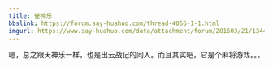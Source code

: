 ```yaml
---
title: 雀神乐
bbslink: https://forum.say-huahuo.com/thread-4056-1-1.html
imgurl: https://www.say-huahuo.com/data/attachment/forum/201603/21/134434dae9nu14zzuneahe.jpg
---
```


嗯，总之跟天神乐一样，也是出云战记的同人。而且其实吧，它是个麻将游戏。。。<!--more-->
